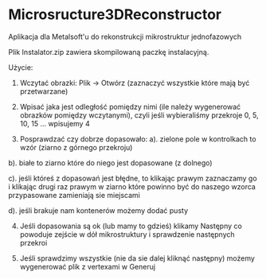 Microsructure3DReconstructor
============================

Aplikacja dla Metalsoft'u do rekonstrukcji mikrostruktur jednofazowych


Plik Instalator.zip zawiera skompilowaną paczkę instalacyjną.

Użycie:

1. Wczytać obrazki: Plik -> Otwórz (zaznaczyć wszystkie które mają być przetwarzane)

2. Wpisać jaka jest odległość pomiędzy nimi (ile należy wygenerować obrazków pomiędzy wczytanymi), czyli jeśli wybieraliśmy przekroje 0, 5, 10, 15 ... wpisujemy 4

3. Posprawdzać czy dobrze dopasowało:
 a). zielone pole w kontrolkach to wzór (ziarno z górnego przekroju)
 
 b). białe to ziarno które do niego jest dopasowane (z dolnego)
 
 c). jeśli któreś z dopasowań jest błędne, to klikając prawym zaznaczamy go i klikając drugi raz prawym w ziarno które powinno być do naszego wzorca przypasowane zamieniają sie miejscami
 
 d). jeśli brakuje nam kontenerów możemy dodać pusty
 
4. Jeśli dopasowania są ok (lub mamy to gdzieś) klikamy Następny co powoduje zejście w dół mikrostruktury i sprawdzenie następnych przekroi

5. Jeśli sprawdzimy wszystkie (nie da sie dalej kliknąć następny) możemy wygenerować plik z vertexami w Generuj 